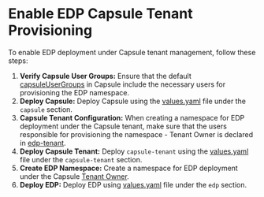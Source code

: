 # Enable EDP Capsule Tenant Provisioning

To enable EDP deployment under Capsule tenant management, follow these steps:

1. **Verify Capsule User Groups:**
   Ensure that the default [capsuleUserGroups](../capsule/values.yaml) in Capsule include the necessary users for provisioning the EDP namespace.
2. **Deploy Capsule:**
   Deploy Capsule using the [values.yaml](../../chart/values.yaml) file under the `capsule` section.
3. **Capsule Tenant Configuration:**
   When creating a namespace for EDP deployment under the Capsule tenant, make sure that the users responsible for provisioning the namespace - Tenant Owner is declared in [edp-tenant](edp-tenant.yaml).
4. **Deploy Capsule Tenant:**
   Deploy `capsule-tenant` using the [values.yaml](../../chart/values.yaml) file under the `capsule-tenant` section.
5. **Create EDP Namespace:**
   Create a namespace for EDP deployment under the Capsule [Tenant Owner](edp-tenant.yaml).
6. **Deploy EDP:**
   Deploy EDP using [values.yaml](../../chart/values.yaml) file under the `edp` section.
